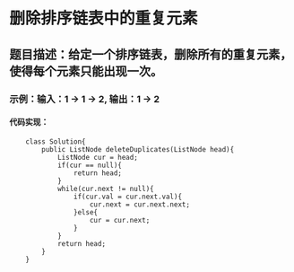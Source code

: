 # 删除排序链表中的重复元素
## 题目描述：给定一个排序链表，删除所有的重复元素，使得每个元素只能出现一次。
### 示例：输入：1 -> 1 -> 2, 输出：1 -> 2

#### 代码实现：
```
    class Solution{
        public ListNode deleteDuplicates(ListNode head){
            ListNode cur = head;
            if(cur == null){
                return head;
            }
            while(cur.next != null){
                if(cur.val = cur.next.val){
                    cur.next = cur.next.next;
                }else{
                    cur = cur.next;
                }
            }
            return head;
        }
    }
```